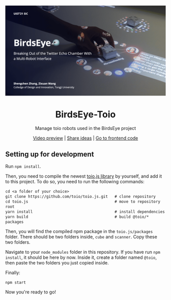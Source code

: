![BirdsEye by Shengchen Zhang and Zixuan Wang](./assets/cover.png)

<h1 align="center">BirdsEye-Toio</h1>
<p align="center">Manage toio robots used in the BirdsEye project</p>
<p align="center">
  <a href="https://drive.google.com/file/d/1t6ZZkvQ8wNURpF4umpO3X2qT0VfmAlvU/view">Video preview</a> | <a href="https://github.com/shaunabanana/birdseye/issues">Share ideas</a> | <a href="https://github.com/shaunabanana/birdseye">Go to frontend code</a>
</p>

## Setting up for development
Run `npm install`.

Then, you need to compile the newest [toio.js library](https://github.com/toio/toio.js) by yourself, and add it to this project.
To do so, you need to run the following commands:
```
cd <a folder of your choice>
git clone https://github.com/toio/toio.js.git   # clone repository
cd toio.js                                      # move to repository root
yarn install                                    # install dependencies
yarn build                                      # build @toio/* packages
```

Then, you will find the compiled npm package in the `toio.js/packages` folder. There should be two folders inside, `cube` and `scanner`. Copy these two folders.

Navigate to your `node_modules` folder in this repository. If you have run `npm install`, it should be here by now. Inside it, create a folder named `@toio`, then paste the two folders you just copied inside.

Finally:

```
npm start
```

Now you're ready to go!
